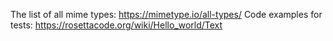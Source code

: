 The list of all mime types: https://mimetype.io/all-types/
Code examples for tests: https://rosettacode.org/wiki/Hello_world/Text
